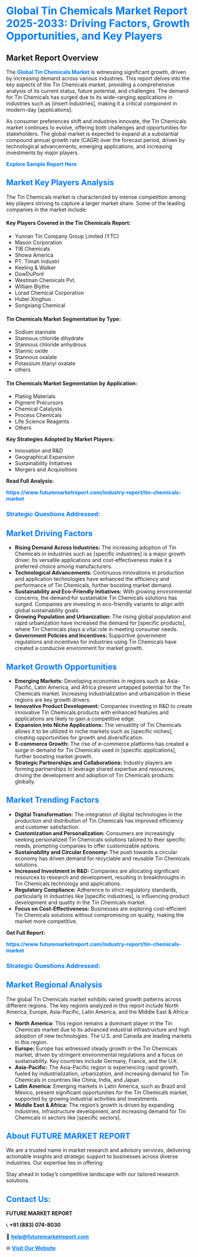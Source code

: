<h1 style="color: #007BFF;">Global Tin Chemicals Market Report 2025-2033: Driving Factors, Growth Opportunities, and Key Players</h1>

<section id="overview">
<h2>Market Report Overview</h2>
<p>The <a href="https://www.futuremarketreport.com/industry-report/tin-chemicals-market" style="color: #007BFF; text-decoration: none;"><strong>Global Tin Chemicals Market</strong></a> is witnessing significant growth, driven by increasing demand across various industries. This report delves into the key aspects of the Tin Chemicals market, providing a comprehensive analysis of its current status, future potential, and challenges. The demand for Tin Chemicals has surged due to its wide-ranging applications in industries such as [insert industries], making it a critical component in modern-day [applications].</p>
<p>As consumer preferences shift and industries innovate, the Tin Chemicals market continues to evolve, offering both challenges and opportunities for stakeholders. The global market is expected to expand at a substantial compound annual growth rate (CAGR) over the forecast period, driven by technological advancements, emerging applications, and increasing investments by major players.</p>
</section>

<section id="overview">
<p><a href="https://www.futuremarketreport.com/request-sample/reportId=114930" style="color: #007BFF; text-decoration: none;"><strong>Explore Sample Report Here</strong></a></p>
</section>

<section id="key-players">
<h2 style="color: #007BFF;">Market Key Players Analysis</h2>
<p>The Tin Chemicals market is characterized by intense competition among key players striving to capture a larger market share. Some of the leading companies in the market include:</p>
<h4>Key Players Covered in the Tin Chemicals Report:</h4>
<ul><li>Yunnan Tin Company Group Limited (YTC)</li><li>Mason Corporation</li><li>TIB Chemicals</li><li>Showa America</li><li>PT. Timah Industri</li><li>Keeling &amp; Walker</li><li>DowDuPont</li><li>Westman Chemicals Pvt.</li><li>William Blythe</li><li>Lorad Chemical Corporation</li><li>Hubei Xinghuo</li><li>Songxiang Chemical</li></ul>
<h4>Tin Chemicals Market Segmentation by Type:</h4>
<ul><li>Sodium stannate</li><li>Stannous chloride dihydrate</li><li>Stannous chloride anhydrous</li><li>Stannic oxide</li><li>Stannous oxalate</li><li>Potassium titanyl oxalate</li><li>others</li></ul>

<h4>Tin Chemicals Market Segmentation by Application:</h4>
<ul><li>Plating Materials</li><li>Pigment Precursors</li><li>Chemical Catalysts</li><li>Process Chemicals</li><li>Life Science Reagents</li><li>Others</li></ul>
<p><strong>Key Strategies Adopted by Market Players:</strong></p>
<ul>
<li>Innovation and R&D</li>
<li>Geographical Expansion</li>
<li>Sustainability Initiatives</li>
<li>Mergers and Acquisitions</li>
</ul>
</section>

<section>
<p><strong>Read Full Analysis: </strong></p><a href="https://www.futuremarketreport.com/industry-report/tin-chemicals-market" style="color: #007BFF; text-decoration: none;"><strong>https://www.futuremarketreport.com/industry-report/tin-chemicals-market</strong></a>
<h3 style="color: #007BFF;">Strategic Questions Addressed:</h3>
</section>

<section id="driving-factors">
<h2 style="color: #007BFF;">Market Driving Factors</h2>
<ul>
<li><strong>Rising Demand Across Industries:</strong> The increasing adoption of Tin Chemicals in industries such as [specific industries] is a major growth driver. Its versatile applications and cost-effectiveness make it a preferred choice among manufacturers.</li>
<li><strong>Technological Advancements:</strong> Continuous innovations in production and application technologies have enhanced the efficiency and performance of Tin Chemicals, further boosting market demand.</li>
<li><strong>Sustainability and Eco-Friendly Initiatives:</strong> With growing environmental concerns, the demand for sustainable Tin Chemicals solutions has surged. Companies are investing in eco-friendly variants to align with global sustainability goals.</li>
<li><strong>Growing Population and Urbanization:</strong> The rising global population and rapid urbanization have increased the demand for [specific products], where Tin Chemicals plays a vital role in meeting consumer needs.</li>
<li><strong>Government Policies and Incentives:</strong> Supportive government regulations and incentives for industries using Tin Chemicals have created a conducive environment for market growth.</li>
</ul>
</section>

<section id="growth-opportunities">
<h2 style="color: #007BFF;">Market Growth Opportunities</h2>
<ul>
<li><strong>Emerging Markets:</strong> Developing economies in regions such as Asia-Pacific, Latin America, and Africa present untapped potential for the Tin Chemicals market. Increasing industrialization and urbanization in these regions are key growth drivers.</li>
<li><strong>Innovative Product Development:</strong> Companies investing in R&D to create innovative Tin Chemicals products with enhanced features and applications are likely to gain a competitive edge.</li>
<li><strong>Expansion into Niche Applications:</strong> The versatility of Tin Chemicals allows it to be utilized in niche markets such as [specific niches], creating opportunities for growth and diversification.</li>
<li><strong>E-commerce Growth:</strong> The rise of e-commerce platforms has created a surge in demand for Tin Chemicals used in [specific applications], further boosting market growth.</li>
<li><strong>Strategic Partnerships and Collaborations:</strong> Industry players are forming partnerships to leverage shared expertise and resources, driving the development and adoption of Tin Chemicals products globally.</li>
</ul>
</section>

<section id="trending-factors">
<h2 style="color: #007BFF;">Market Trending Factors</h2>
<ul>
<li><strong>Digital Transformation:</strong> The integration of digital technologies in the production and distribution of Tin Chemicals has improved efficiency and customer satisfaction.</li>
<li><strong>Customization and Personalization:</strong> Consumers are increasingly seeking personalized Tin Chemicals solutions tailored to their specific needs, prompting companies to offer customizable options.</li>
<li><strong>Sustainability and Circular Economy:</strong> The push towards a circular economy has driven demand for recyclable and reusable Tin Chemicals solutions.</li>
<li><strong>Increased Investment in R&D:</strong> Companies are allocating significant resources to research and development, resulting in breakthroughs in Tin Chemicals technology and applications.</li>
<li><strong>Regulatory Compliance:</strong> Adherence to strict regulatory standards, particularly in industries like [specific industries], is influencing product development and quality in the Tin Chemicals market.</li>
<li><strong>Focus on Cost-Effectiveness:</strong> Businesses are exploring cost-efficient Tin Chemicals solutions without compromising on quality, making the market more competitive.</li>
</ul>
</section>

<section>
<p><strong>Get Full Report: </strong></p><a href="https://www.futuremarketreport.com/industry-report/tin-chemicals-market" style="color: #007BFF; text-decoration: none;"><strong>https://www.futuremarketreport.com/industry-report/tin-chemicals-market</strong></a>
<h3 style="color: #007BFF;">Strategic Questions Addressed:</h3>
</section>


<section id="regional-analysis">
<h2 style="color: #007BFF;">Market Regional Analysis</h2>
<p>The global Tin Chemicals market exhibits varied growth patterns across different regions. The key regions analyzed in this report include North America, Europe, Asia-Pacific, Latin America, and the Middle East & Africa:</p>
<ul>
<li><strong>North America:</strong> This region remains a dominant player in the Tin Chemicals market due to its advanced industrial infrastructure and high adoption of new technologies. The U.S. and Canada are leading markets in this region.</li>
<li><strong>Europe:</strong> Europe has witnessed steady growth in the Tin Chemicals market, driven by stringent environmental regulations and a focus on sustainability. Key countries include Germany, France, and the U.K.</li>
<li><strong>Asia-Pacific:</strong> The Asia-Pacific region is experiencing rapid growth, fueled by industrialization, urbanization, and increasing demand for Tin Chemicals in countries like China, India, and Japan.</li>
<li><strong>Latin America:</strong> Emerging markets in Latin America, such as Brazil and Mexico, present significant opportunities for the Tin Chemicals market, supported by growing industrial activities and investments.</li>
<li><strong>Middle East & Africa:</strong> The region’s growth is driven by expanding industries, infrastructure development, and increasing demand for Tin Chemicals in sectors like [specific sectors].</li>
</ul>
</section>

<footer>
<h2 style="color: #007BFF;">About FUTURE MARKET REPORT</h2>
<p>We are a trusted name in market research and advisory services, delivering actionable insights and strategic support to businesses across diverse industries. Our expertise lies in offering:</p>

<p>Stay ahead in today’s competitive landscape with our tailored research solutions.</p>

<h2 style="color: #007BFF;">Contact Us:</h2>
<p><strong>FUTURE MARKET REPORT</strong></p>
<p>📞 <strong>+91 (883) 074-8030</strong></p>
<p>📧 <strong><a href="mailto:help@futuremarketreport.com" style="color: #007BFF;">help@futuremarketreport.com</a></strong></p>
<p>🌐 <strong><a href="https://www.futuremarketreport.com/" style="color: #007BFF;">Visit Our Website</a></strong></p>
</footer>